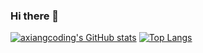 ### Hi there 👋

<!--
**axiangcoding/axiangcoding** is a ✨ _special_ ✨ repository because its `README.md` (this file) appears on your GitHub profile.

Here are some ideas to get you started:

- 🔭 I’m currently working on ...
- 🌱 I’m currently learning ...
- 👯 I’m looking to collaborate on ...
- 🤔 I’m looking for help with ...
- 💬 Ask me about ...
- 📫 How to reach me: ...
- 😄 Pronouns: ...
- ⚡ Fun fact: ...
-->
[![axiangcoding's GitHub stats](https://github-readme-stats.vercel.app/api?username=axiangcoding)](https://github.com/axiangcoding/github-readme-stats)
[![Top Langs](https://github-readme-stats.vercel.app/api/top-langs/?username=axiangcoding)](https://github.com/axiangcoding/github-readme-stats)
